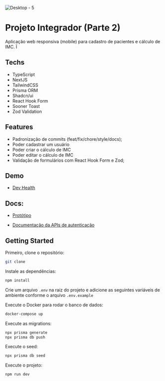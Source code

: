![Desktop - 5](https://github.com/rbpolim/senac-dev-health/assets/66570560/a75bc7e9-be8d-42ed-a8da-04fd5ab477c0)

# Projeto Integrador (Parte 2)
Aplicação web responsiva (mobile) para cadastro de pacientes e cálculo de IMC.
Ï
## Techs

- TypeScript
- NextJS
- TailwindCSS
- Prisma ORM
- Shadcn/ui 
- React Hook Form
- Sooner Toast
- Zod Validation

## Features

- Padronização de commits (feat/fix/chore/style/docs);
- Poder cadastrar um usuário
- Poder criar o cálculo de IMC
- Poder editar o cálculo de IMC
- Validação de formulários com React Hook Form e Zod;

## Demo 

- [Dev Health](https://senac-dev-health.vercel.app/)

## Docs:

- [Protótipo](https://www.figma.com/file/QIkKb0uRnEQMdcEXdGWjAE/senac-projeto-integrador-2024?type=design&mode=design&t=iiDIwjh5oaYedaNs-0) 

- [Documentação da APIs de autenticação]() 

## Getting Started

Primeiro, clone o repositório:

```bash
git clone
```

Instale as dependências:

```bash
npm install
```

Crie um arquivo `.env` na raiz do projeto e adicione as seguintes variáveis de ambiente conforme o arquivo `.env.example`

Execute o Docker para rodar o banco de dados:

```bash
docker-compose up
```

Execute as migrations:

```bash 
npx prisma generate
npx prisma db push 
```

Execute o seed:

```bash
npx prisma db seed
```

Execute o projeto:

```bash
npm run dev
```